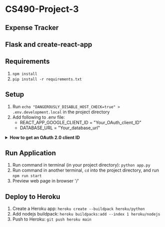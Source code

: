 # CS490-Project-3
## Expense Tracker
## Flask and create-react-app

## Requirements

1. `npm install`
2. `pip install -r requirements.txt`

## Setup

1. Run `echo "DANGEROUSLY_DISABLE_HOST_CHECK=true" > .env.development.local` in the project directory
2. Add following to .env file:
   + REACT_APP_GOOGLE_CLIENT_ID = "Your_OAuth_client_ID"
   + DATABASE_URL = "Your_database_url"

<details>
  <summary><b>How to get an OAuth 2.0 client ID</b></summary>
  
  1. Go to the Google [Developers Console](https://console.cloud.google.com/apis/dashboard).
  2. Navigate to the tab "Credentials".
  3. Create a new project.
  4. Navigate to the tab “OAuth consent screen”.
  5. Enter the Application name, Authorized domains, and click the button **Save**.
  6. Click on **Create Credentials** and from the dropdown list select *OAuth client ID*.
  7. From the drop-down menu, select the Web application and click on **Creat**.
  8. Copy your Client ID.
</details>



## Run Application

1. Run command in terminal (in your project directory): `python app.py`
2. Run command in another terminal, `cd` into the project directory, and run `npm run start`
3. Preview web page in browser '/'

## Deploy to Heroku

1. Create a Heroku app: `heroku create --buildpack heroku/python`
2. Add nodejs buildpack: `heroku buildpacks:add --index 1 heroku/nodejs`
3. Push to Heroku: `git push heroku main`
